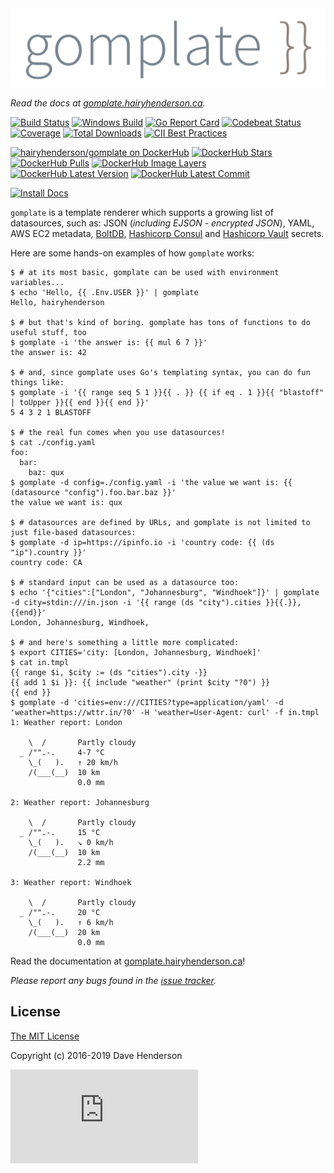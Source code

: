 <img src="docs/static/images/gomplate.png" width="512px" alt="gomplate logo"/>

_Read the docs at [gomplate.hairyhenderson.ca][docs-url]._

[![Build Status][circleci-image]][circleci-url]
[![Windows Build][appveyor-image]][appveyor-url]
[![Go Report Card][reportcard-image]][reportcard-url]
[![Codebeat Status][codebeat-image]][codebeat-url]
[![Coverage][gocover-image]][gocover-url]
[![Total Downloads][gh-downloads-image]][gh-downloads-url]
[![CII Best Practices][cii-bp-image]][cii-bp-url]

[![hairyhenderson/gomplate on DockerHub][dockerhub-image]][dockerhub-url]
[![DockerHub Stars][dockerhub-stars-image]][dockerhub-url]
[![DockerHub Pulls][dockerhub-pulls-image]][dockerhub-url]
[![DockerHub Image Layers][microbadger-layers-image]][microbadger-url]
[![DockerHub Latest Version ][microbadger-version-image]][microbadger-url]
[![DockerHub Latest Commit][microbadger-commit-image]][microbadger-url]

[![Install Docs][install-docs-image]][install-docs-url]

`gomplate` is a template renderer which supports a growing list of datasources,
such as: JSON (_including EJSON - encrypted JSON_), YAML, AWS EC2 metadata, [BoltDB](https://github.com/boltdb/bolt),
[Hashicorp Consul](https://www.consul.io/) and [Hashicorp Vault](https://www.vaultproject.io/) secrets.

Here are some hands-on examples of how `gomplate` works:

```console
$ # at its most basic, gomplate can be used with environment variables...
$ echo 'Hello, {{ .Env.USER }}' | gomplate
Hello, hairyhenderson

$ # but that's kind of boring. gomplate has tons of functions to do useful stuff, too
$ gomplate -i 'the answer is: {{ mul 6 7 }}'
the answer is: 42

$ # and, since gomplate uses Go's templating syntax, you can do fun things like:
$ gomplate -i '{{ range seq 5 1 }}{{ . }} {{ if eq . 1 }}{{ "blastoff" | toUpper }}{{ end }}{{ end }}'
5 4 3 2 1 BLASTOFF

$ # the real fun comes when you use datasources!
$ cat ./config.yaml
foo:
  bar:
    baz: qux
$ gomplate -d config=./config.yaml -i 'the value we want is: {{ (datasource "config").foo.bar.baz }}'
the value we want is: qux

$ # datasources are defined by URLs, and gomplate is not limited to just file-based datasources:
$ gomplate -d ip=https://ipinfo.io -i 'country code: {{ (ds "ip").country }}'
country code: CA

$ # standard input can be used as a datasource too:
$ echo '{"cities":["London", "Johannesburg", "Windhoek"]}' | gomplate -d city=stdin:///in.json -i '{{ range (ds "city").cities }}{{.}}, {{end}}'
London, Johannesburg, Windhoek, 

$ # and here's something a little more complicated:
$ export CITIES='city: [London, Johannesburg, Windhoek]'
$ cat in.tmpl
{{ range $i, $city := (ds "cities").city -}}
{{ add 1 $i }}: {{ include "weather" (print $city "?0") }}
{{ end }}
$ gomplate -d 'cities=env:///CITIES?type=application/yaml' -d 'weather=https://wttr.in/?0' -H 'weather=User-Agent: curl' -f in.tmpl
1: Weather report: London

    \  /       Partly cloudy
  _ /"".-.     4-7 °C
    \_(   ).   ↑ 20 km/h
    /(___(__)  10 km
               0.0 mm

2: Weather report: Johannesburg

    \  /       Partly cloudy
  _ /"".-.     15 °C
    \_(   ).   ↘ 0 km/h
    /(___(__)  10 km
               2.2 mm

3: Weather report: Windhoek

    \  /       Partly cloudy
  _ /"".-.     20 °C
    \_(   ).   ↑ 6 km/h
    /(___(__)  20 km
               0.0 mm
```

Read the documentation at [gomplate.hairyhenderson.ca][docs-url]!

_Please report any bugs found in the [issue tracker](https://github.com/hairyhenderson/gomplate/issues/)._

## License

[The MIT License](http://opensource.org/licenses/MIT)

Copyright (c) 2016-2019 Dave Henderson

[circleci-image]: https://circleci.com/gh/hairyhenderson/gomplate/tree/master.svg?style=shield
[circleci-url]: https://circleci.com/gh/hairyhenderson/gomplate/tree/master
[appveyor-image]: https://ci.appveyor.com/api/projects/status/eymky02f5snclyxp/branch/master?svg=true
[appveyor-url]: https://ci.appveyor.com/project/hairyhenderson/gomplate/branch/master
[reportcard-image]: https://goreportcard.com/badge/github.com/hairyhenderson/gomplate
[reportcard-url]: https://goreportcard.com/report/github.com/hairyhenderson/gomplate
[codebeat-image]: https://codebeat.co/badges/39ed2148-4b86-4d1e-8526-25f60e159ba1
[codebeat-url]: https://codebeat.co/projects/github-com-hairyhenderson-gomplate
[gocover-image]: https://gocover.io/_badge/github.com/hairyhenderson/gomplate
[gocover-url]: https://gocover.io/github.com/hairyhenderson/gomplate
[gh-downloads-image]: https://img.shields.io/github/downloads/hairyhenderson/gomplate/total.svg
[gh-downloads-url]: https://github.com/hairyhenderson/gomplate/releases

[cii-bp-image]: https://bestpractices.coreinfrastructure.org/projects/337/badge
[cii-bp-url]: https://bestpractices.coreinfrastructure.org/projects/337

[dockerhub-image]: https://img.shields.io/badge/docker-ready-blue.svg
[dockerhub-url]: https://hub.docker.com/r/hairyhenderson/gomplate
[dockerhub-stars-image]: https://img.shields.io/docker/stars/hairyhenderson/gomplate.svg
[dockerhub-pulls-image]: https://img.shields.io/docker/pulls/hairyhenderson/gomplate.svg

[microbadger-version-image]: https://images.microbadger.com/badges/version/hairyhenderson/gomplate.svg
[microbadger-layers-image]: https://images.microbadger.com/badges/image/hairyhenderson/gomplate.svg
[microbadger-commit-image]: https://images.microbadger.com/badges/commit/hairyhenderson/gomplate.svg
[microbadger-url]: https://microbadger.com/image/hairyhenderson/gomplate

[docs-url]: https://gomplate.hairyhenderson.ca
[install-docs-image]: https://img.shields.io/badge/install-docs-blue.svg
[install-docs-url]: https://gomplate.hairyhenderson.ca/installing

[![Analytics](https://ga-beacon.appspot.com/UA-82637990-1/gomplate/README.md?pixel)](https://github.com/igrigorik/ga-beacon)
